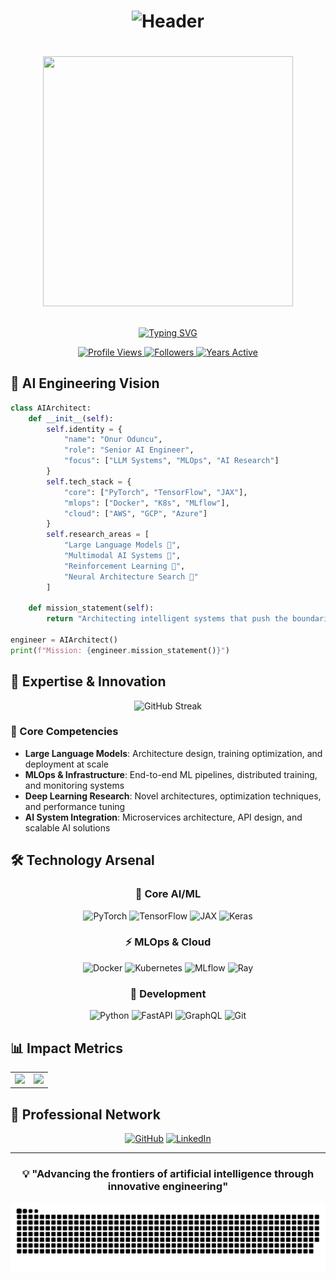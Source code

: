 # <div align="center">![Header](https://capsule-render.vercel.app/api?type=waving&color=gradient&height=200&section=header&text=Onur%20Oduncu&fontSize=80&animation=fadeIn&fontAlignY=38&desc=AI%20Engineer%20|%20Data%20Scientist%20|%20DevOps&descAlignY=55&descAlign=50)</div>

<div align="center">
<img src="https://raw.githubusercontent.com/TheDudeThatCode/TheDudeThatCode/master/Assets/Developer.gif" width="400px" height="400px" style="margin: 20px 0;"/>
</div>

<div align="center">
  
[![Typing SVG](https://readme-typing-svg.herokuapp.com?font=Fira+Code&weight=500&size=25&pause=1000&color=3F97F7&center=true&vCenter=true&random=false&width=600&lines=Welcome+to+My+AI+Engineering+Space+%F0%9F%A4%96;Pushing+the+Boundaries+of+AI+%F0%9F%9A%80;Building+Intelligent+Systems+%F0%9F%A7%A0)](https://git.io/typing-svg)

<a href="https://github.com/0nur0duncu">
    <img src="https://img.shields.io/badge/Profile%20Views-𝟭𝟬𝗞+-blue?style=for-the-badge&logo=github" alt="Profile Views"/>
</a>
<a href="https://github.com/0nur0duncu?tab=followers">
    <img src="https://img.shields.io/github/followers/0nur0duncu?style=for-the-badge&logo=github&color=00B2FF" alt="Followers"/>
</a>
<a href="https://github.com/0nur0duncu">
    <img src="https://img.shields.io/badge/Years%20Active-5+-00FFB3?style=for-the-badge" alt="Years Active"/>
</a>

</div>

## 🧠 AI Engineering Vision

```python
class AIArchitect:
    def __init__(self):
        self.identity = {
            "name": "Onur Oduncu",
            "role": "Senior AI Engineer",
            "focus": ["LLM Systems", "MLOps", "AI Research"]
        }
        self.tech_stack = {
            "core": ["PyTorch", "TensorFlow", "JAX"],
            "mlops": ["Docker", "K8s", "MLflow"],
            "cloud": ["AWS", "GCP", "Azure"]
        }
        self.research_areas = [
            "Large Language Models 🤖",
            "Multimodal AI Systems 🎯",
            "Reinforcement Learning 🔄",
            "Neural Architecture Search 🧬"
        ]
    
    def mission_statement(self):
        return "Architecting intelligent systems that push the boundaries of AI"

engineer = AIArchitect()
print(f"Mission: {engineer.mission_statement()}")
```

## 🔮 Expertise & Innovation

<div align="center">
<img src="https://github-readme-streak-stats.herokuapp.com/?user=0nur0duncu&theme=radical&hide_border=true&stroke=0000&background=0D1117&ring=00FFB3&fire=00FFB3&currStreakLabel=00FFB3" alt="GitHub Streak"/>
</div>

### 🎯 Core Competencies
- **Large Language Models**: Architecture design, training optimization, and deployment at scale
- **MLOps & Infrastructure**: End-to-end ML pipelines, distributed training, and monitoring systems
- **Deep Learning Research**: Novel architectures, optimization techniques, and performance tuning
- **AI System Integration**: Microservices architecture, API design, and scalable AI solutions

## 🛠️ Technology Arsenal

<div align="center">

### 🧬 Core AI/ML
![PyTorch](https://img.shields.io/badge/PyTorch-EE4C2C?style=for-the-badge&logo=pytorch&logoColor=white)
![TensorFlow](https://img.shields.io/badge/TensorFlow-FF6F00?style=for-the-badge&logo=tensorflow&logoColor=white)
![JAX](https://img.shields.io/badge/JAX-00A0E4?style=for-the-badge&logo=google&logoColor=white)
![Keras](https://img.shields.io/badge/Keras-D00000?style=for-the-badge&logo=keras&logoColor=white)

### ⚡ MLOps & Cloud
![Docker](https://img.shields.io/badge/Docker-2496ED?style=for-the-badge&logo=docker&logoColor=white)
![Kubernetes](https://img.shields.io/badge/Kubernetes-326CE5?style=for-the-badge&logo=kubernetes&logoColor=white)
![MLflow](https://img.shields.io/badge/MLflow-0194E2?style=for-the-badge&logo=mlflow&logoColor=white)
![Ray](https://img.shields.io/badge/Ray-028CF0?style=for-the-badge&logo=ray&logoColor=white)

### 🔧 Development
![Python](https://img.shields.io/badge/Python-3776AB?style=for-the-badge&logo=python&logoColor=white)
![FastAPI](https://img.shields.io/badge/FastAPI-009688?style=for-the-badge&logo=fastapi&logoColor=white)
![GraphQL](https://img.shields.io/badge/GraphQL-E10098?style=for-the-badge&logo=graphql&logoColor=white)
![Git](https://img.shields.io/badge/Git-F05032?style=for-the-badge&logo=git&logoColor=white)

</div>

## 📊 Impact Metrics

<div align="center">
<table width="100%">
<tr>
<td width="50%">
<img src="https://github-readme-stats.vercel.app/api?username=0nur0duncu&show_icons=true&theme=radical&hide_border=true&bg_color=0D1117&title_color=00FFB3&icon_color=00FFB3&text_color=FFFFFF" width="100%"/>
</td>
<td width="50%">
<img src="https://github-readme-stats.vercel.app/api/top-langs/?username=0nur0duncu&layout=compact&theme=radical&hide_border=true&bg_color=0D1117&title_color=00FFB3&text_color=FFFFFF" width="100%"/>
</td>
</tr>
</table>
</div>

<!-- ## 🌟 Featured Projects -->

## 🤝 Professional Network

<div align="center">
  
[![GitHub](https://img.shields.io/badge/GitHub-100000?style=for-the-badge&logo=github&logoColor=white)](https://github.com/0nur0duncu)
[![LinkedIn](https://img.shields.io/badge/LinkedIn-0077B5?style=for-the-badge&logo=linkedin&logoColor=white)](https://www.linkedin.com/in/onur-oduncu-565249216)
<!-- [![Kaggle](https://img.shields.io/badge/Kaggle-20BEFF?style=for-the-badge&logo=kaggle&logoColor=white)]() -->

</div>

---

<div align="center">
  
### 💡 "Advancing the frontiers of artificial intelligence through innovative engineering"

<picture>
  <source media="(prefers-color-scheme: dark)" srcset="https://raw.githubusercontent.com/platane/platane/output/github-contribution-grid-snake-dark.svg">
  <source media="(prefers-color-scheme: light)" srcset="https://raw.githubusercontent.com/platane/platane/output/github-contribution-grid-snake.svg">
  <img alt="github contribution grid snake animation" src="https://raw.githubusercontent.com/platane/platane/output/github-contribution-grid-snake.svg">
</picture>

</div> 
